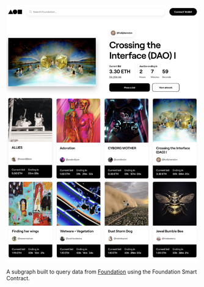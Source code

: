 ![Header](foundationgraphheader.jpg)

A subgraph built to query data from [Foundation](https://foundation.app/) using the Foundation Smart Contract.